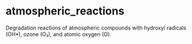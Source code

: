 # atmospheric_reactions
Degradation reactions of atmospheric compounds with hydroxyl radicals (OH•), ozone (O₃), and atomic oxygen (O).
